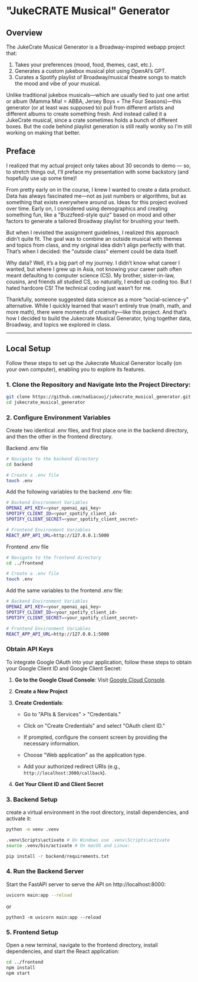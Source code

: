# "JukeCRATE Musical" Generator

## Overview

The JukeCrate Musical Generator is a Broadway-inspired webapp project that:

1. Takes your preferences (mood, food, themes, cast, etc.).
2. Generates a custom jukebox musical plot using OpenAI’s GPT.
3. Curates a Spotify playlist of Broadway/musical theatre songs to match the mood and vibe of your musical.

Unlike traditional jukebox musicals—which are usually tied to just one artist or album (Mamma Mia! = ABBA, Jersey Boys = The Four Seasons)—this generator (or at least was supposed to) pull from different artists and different albums to create something fresh. And instead called it a JukeCrate musical, since a crate sometimes holds a bunch of different boxes. But the code behind playlist generation is still really wonky so I'm still working on making that better.

## Preface

I realized that my actual project only takes about 30 seconds to demo — so, to stretch things out, I’ll preface my presentation with some backstory (and hopefully use up some time)!

From pretty early on in the course, I knew I wanted to create a data product. Data has always fascinated me—not as just numbers or algorithms, but as something that exists everywhere around us. Ideas for this project evolved over time. Early on, I considered using demographics and creating something fun, like a "Buzzfeed-style quiz" based on mood and other factors to generate a tailored Broadway playlist for brushing your teeth.

But when I revisited the assignment guidelines, I realized this approach didn’t quite fit. The goal was to combine an outside musical with themes and topics from class, and my original idea didn’t align perfectly with that. That’s when I decided: the "outside class" element could be data itself.

Why data? Well, it’s a big part of my journey. I didn’t know what career I wanted, but where I grew up in Asia, not knowing your career path often meant defaulting to computer science (CS). My brother, sister-in-law, cousins, and friends all studied CS, so naturally, I ended up coding too. But I hated hardcore CS! The technical coding just wasn’t for me.

Thankfully, someone suggested data science as a more “social-science-y” alternative. While I quickly learned that wasn’t entirely true (math, math, and more math), there were moments of creativity—like this project. And that’s how I decided to build the Jukecrate Musical Generator, tying together data, Broadway, and topics we explored in class.

---

## Local Setup

Follow these steps to set up the Jukecrate Musical Generator locally (on your own computer), enabling you to explore its features.

### 1. Clone the Repository and Navigate Into the Project Directory:

```bash
git clone https://github.com/nadiacuuj/jukecrate_musical_generator.git
cd jukecrate_musical_generator
```

### 2. Configure Environment Variables

Create two identical .env files, and first place one in the backend directory, and then the other in the frontend directory.

Backend .env file
```bash
# Navigate to the backend directory
cd backend

# Create a .env file
touch .env
```

Add the following variables to the backend .env file:
```bash
# Backend Environment Variables
OPENAI_API_KEY=<your_openai_api_key>
SPOTIFY_CLIENT_ID=<your_spotify_client_id>
SPOTIFY_CLIENT_SECRET=<your_spotify_client_secret>

# Frontend Environment Variables
REACT_APP_API_URL=http://127.0.0.1:5000
```

Frontend .env file
```bash
# Navigate to the frontend directory
cd ../frontend

# Create a .env file
touch .env
```

Add the same variables to the frontend .env file:
```bash
# Backend Environment Variables
OPENAI_API_KEY=<your_openai_api_key>
SPOTIFY_CLIENT_ID=<your_spotify_client_id>
SPOTIFY_CLIENT_SECRET=<your_spotify_client_secret>

# Frontend Environment Variables
REACT_APP_API_URL=http://127.0.0.1:5000
```


### Obtain API Keys

To integrate Google OAuth into your application, follow these steps to obtain your Google Client ID and Google Client Secret:

1. **Go to the Google Cloud Console**: Visit [Google Cloud Console](https://console.cloud.google.com/).

2. **Create a New Project**

3. **Create Credentials**:

   - Go to "APIs & Services" > "Credentials."

   - Click on "Create Credentials" and select "OAuth client ID."

   - If prompted, configure the consent screen by providing the necessary information.

   - Choose "Web application" as the application type.

   - Add your authorized redirect URIs (e.g., `http://localhost:3000/callback`).

4. **Get Your Client ID and Client Secret**


### 3. Backend Setup

create a virtual environment in the root directory, install dependencies, and activate it:
```bash
python -m venv .venv

.venv\Scripts\activate # On Windows use .venv\Scripts\activate
source .venv/bin/activate # On macOS and Linux:

pip install -r backend/requirements.txt
```

### 4. Run the Backend Server
Start the FastAPI server to serve the API on http://localhost:8000:

```bash
uvicorn main:app --reload
```
or
```
python3 -m uvicorn main:app --reload
```

### 5. Frontend Setup
Open a new terminal, navigate to the frontend directory, install dependencies, and start the React application:

```bash
cd ../frontend
npm install
npm start
```
